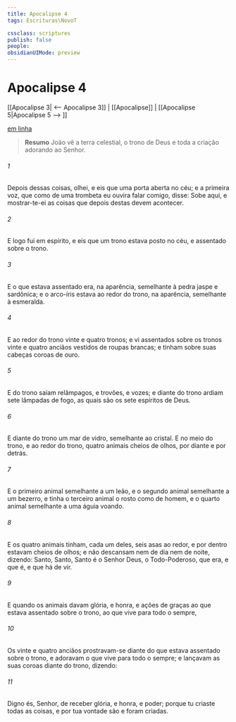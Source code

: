 ```yaml
---
title: Apocalipse 4
tags: Escrituras\NovoT

cssclass: scriptures
publish: false
people:
obsidianUIMode: preview
---
```


# Apocalipse 4
[[Apocalipse 3| <-- Apocalipse 3]] | [[Apocalipse]] | [[Apocalipse 5|Apocalipse 5 --> ]]

[em linha](https://churchofjesuschrist.org/study/scriptures/nt/rev/4?lang=por)

> __Resumo__
João vê a terra celestial, o trono de Deus e toda a criação adorando ao Senhor.

###### 1 
Depois dessas coisas, olhei, e eis que  uma porta aberta no céu; e a primeira voz, que como de uma trombeta eu ouvira falar comigo, disse: Sobe aqui, e mostrar-te-ei as coisas que depois destas devem acontecer.

###### 2 
E logo fui  em espírito, e eis que um trono estava posto no céu, e  assentado sobre o trono.

###### 3 
E o que estava assentado era, na aparência, semelhante à pedra jaspe e sardônica; e o arco-íris estava ao redor do trono, na aparência, semelhante à esmeralda.

###### 4 
E ao redor do trono  vinte e quatro tronos; e vi assentados sobre os tronos vinte e quatro anciãos vestidos de roupas brancas; e tinham sobre suas cabeças coroas de ouro.

###### 5 
E do trono saíam relâmpagos, e trovões, e vozes; e diante do trono ardiam sete lâmpadas de fogo, as quais são os sete espíritos de Deus.

###### 6 
E  diante do trono um mar de vidro, semelhante ao cristal. E no meio do trono, e ao redor do trono, quatro animais cheios de olhos, por diante e por detrás.

###### 7 
E o primeiro animal  semelhante a um leão, e o segundo animal semelhante a um bezerro, e tinha o terceiro animal o rosto como de homem, e o quarto animal  semelhante a uma águia voando.

###### 8 
E os quatro animais tinham, cada um deles, seis asas ao redor, e por dentro estavam cheios de olhos; e não descansam nem de dia nem de noite, dizendo: Santo, Santo, Santo é o Senhor Deus, o Todo-Poderoso, que era, e que é, e que há de vir.

###### 9 
E quando os animais davam glória, e honra, e ações de graças ao que estava assentado sobre o trono, ao que vive para todo o sempre,

###### 10 
Os vinte e quatro anciãos prostravam-se diante do que estava assentado sobre o trono, e adoravam o que vive para todo o sempre; e lançavam as suas coroas diante do trono, dizendo:

###### 11 
Digno és, Senhor, de receber glória, e honra, e poder; porque tu criaste todas as coisas, e por tua vontade são e foram criadas.

